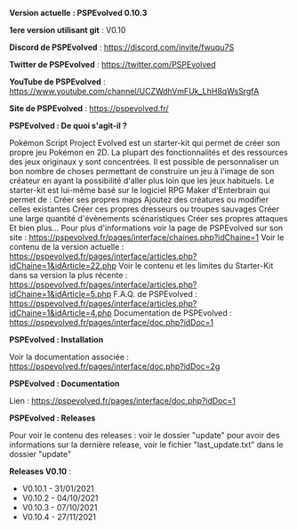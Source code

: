 **Version actuelle : PSPEvolved 0.10.3**


**1ere version utilisant git** : V0.10


**Discord de PSPEvolved** : https://discord.com/invite/fwuqu7S

**Twitter de PSPEvolved** : https://twitter.com/PSPEvolved

**YouTube de PSPEvolved** : https://www.youtube.com/channel/UCZWdhVmFUk_LhH8qWsSrgfA

**Site de PSPEvolved** : https://pspevolved.fr/

**PSPEvolved : De quoi s'agit-il ?**

Pokémon Script Project Evolved est un starter-kit qui permet de créer son propre jeu Pokémon en 2D.
La plupart des fonctionnalités et des ressources des jeux originaux y sont concentrées.
Il est possible de personnaliser un bon nombre de choses permettant de construire un jeu à l'image de son créateur en ayant la possibilité d'aller plus loin que les jeux habituels.
Le starter-kit est lui-même basé sur le logiciel RPG Maker d'Enterbrain qui permet de :
    Créer ses propres maps
    Ajoutez des créatures ou modifier celles existantes
    Créer ces propres dresseurs ou troupes sauvages
    Créer une large quantité d'évènements scénaristiques
    Créer ses propres attaques
    Et bien plus...
Pour plus d'informations voir la page de PSPEvolved sur son site : https://pspevolved.fr/pages/interface/chaines.php?idChaine=1
Voir le contenu de la version actuelle : https://pspevolved.fr/pages/interface/articles.php?idChaine=1&idArticle=22.php
Voir le contenu et les limites du Starter-Kit dans sa version la plus récente : https://pspevolved.fr/pages/interface/articles.php?idChaine=1&idArticle=5.php
F.A.Q. de PSPEvolved : https://pspevolved.fr/pages/interface/articles.php?idChaine=1&idArticle=4.php
Documentation de PSPEvolved : https://pspevolved.fr/pages/interface/doc.php?idDoc=1

**PSPEvolved : Installation**

Voir la documentation associée : https://pspevolved.fr/pages/interface/doc.php?idDoc=2g

**PSPEvolved : Documentation**

Lien : https://pspevolved.fr/pages/interface/doc.php?idDoc=1

**PSPEvolved : Releases**

Pour voir le contenu des releases : voir le dossier "update"
pour avoir des informations sur la dernière release, voir le fichier "last_update.txt" dans le dossier "update"

**Releases V0.10** :
- V0.10.1 - 31/01/2021
- V0.10.2 - 04/10/2021
- V0.10.3 - 07/10/2021
- V0.10.4 - 27/11/2021